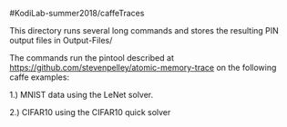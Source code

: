#KodiLab-summer2018/caffeTraces

This directory runs several long commands and stores the resulting PIN output files in Output-Files/

The commands run the pintool described at https://github.com/stevenpelley/atomic-memory-trace on the following caffe examples:

1.) MNIST data using the LeNet solver.

2.) CIFAR10 using the CIFAR10 quick solver 
